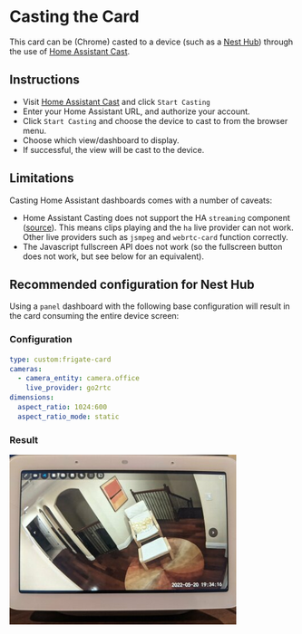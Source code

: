 # Casting the Card

This card can be (Chrome) casted to a device (such as a [Nest
Hub](https://store.google.com/us/product/nest_hub_2nd_gen)) through the use of
[Home Assistant Cast](https://cast.home-assistant.io/).

## Instructions

- Visit [Home Assistant Cast](https://cast.home-assistant.io/) and click `Start Casting`
- Enter your Home Assistant URL, and authorize your account.
- Click `Start Casting` and choose the device to cast to from the browser menu.
- Choose which view/dashboard to display.
- If successful, the view will be cast to the device.

## Limitations

Casting Home Assistant dashboards comes with a number of caveats:

- Home Assistant Casting does not support the HA `streaming` component
  ([source](https://cast.home-assistant.io/faq.html)). This means clips playing
  and the `ha` live provider can not work. Other live providers such as `jsmpeg`
  and `webrtc-card` function correctly.
- The Javascript fullscreen API does not work (so the fullscreen button does not
  work, but see below for an equivalent).

## Recommended configuration for Nest Hub

Using a `panel` dashboard with the following base configuration will result in
the card consuming the entire device screen:

### Configuration

```yaml
type: custom:frigate-card
cameras:
  - camera_entity: camera.office
    live_provider: go2rtc
dimensions:
  aspect_ratio: 1024:600
  aspect_ratio_mode: static
```

### Result

![](../images/card-on-nest-hub.jpg 'Casting on a Nest Hub :size=400')
